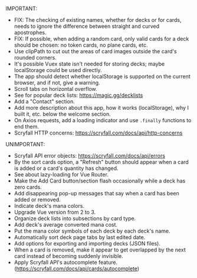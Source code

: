 IMPORTANT:

- FIX: The checking of existing names, whether for decks or for cards, needs to ignore the difference between straight and curved apostrophes.
- FIX: If possible, when adding a random card, only valid cards for a deck should be chosen: no token cards, no plane cards, etc.
- Use clipPath to cut out the areas of card images outside the card's rounded corners. 
- It's possible Vuex state isn't needed for storing decks; maybe localStorage could be used directly.
- The app should detect whether localStorage is supported on the current browser, and if not, give a warning.
- Scroll tabs on horizontal overflow.
- See for popular deck lists: https://magic.gg/decklists
- Add a "Contact" section.
- Add more description about this app, how it works (localStorage), why I built it, etc. below the welcome section.
- On Axios requests, add a loading indicator and use `.finally` functions to end them.
- Scryfall HTTP concerns: https://scryfall.com/docs/api/http-concerns


UNIMPORTANT:

- Scryfall API error objects: https://scryfall.com/docs/api/errors
- By the sort cards option, a "Refresh" button should appear when a card is added or a card's quantity has changed.
- See about lazy-loading for Vue Router.
- Make the Add Card button/section flash occasionally while a deck has zero cards.
- Add disappearing pop-up messages that say when a card has been added or removed.
- Indicate deck's mana colors.
- Upgrade Vue version from 2 to 3.
- Organize deck lists into subsections by card type.
- Add deck's average converted mana cost.
- Put the mana color symbols of each deck by each deck's name.
- Automatically sort deck page tabs by last edited date.
- Add options for exporting and importing decks (JSON files).
- When a card is removed, make it appear to get overlapped by the next card instead of becoming suddenly invisible.
- Apply Scryfall API's autocomplete feature. (https://scryfall.com/docs/api/cards/autocomplete)